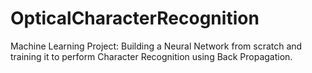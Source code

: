 # OpticalCharacterRecognition
Machine Learning Project: Building a Neural Network from scratch and training it to perform Character Recognition using Back Propagation.
